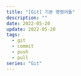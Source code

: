```yaml
---
title: "[Git] 기본 명령어들"
description: ""
date: 2022-05-20
update: 2022-05-20
tags:
  - git
  - commit
  - push
  - pull
series: "Git"
---
```


##
